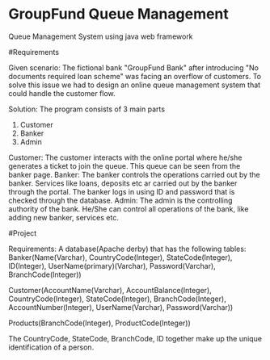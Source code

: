 # GroupFund Queue Management

Queue Management System using java web framework

#Requirements

Given scenario: The fictional bank "GroupFund Bank" after introducing "No documents required loan scheme" was facing an overflow of customers. To solve this issue we had to design an online queue management system that could handle the customer flow.

Solution: The program consists of 3 main parts
  1. Customer
  2. Banker
  3. Admin


Customer: The customer interacts with the online portal where he/she generates a ticket to join the queue. This queue can be seen from the banker page.
Banker: The banker controls the operations carried out by the banker. Services like loans, deposits etc ar carried out by the banker through the portal. The banker logs in using ID and password that is checked through the database.
Admin: The admin is the controlling authority of the bank. He/She can control all operations of the bank, like adding new banker, services etc.

#Project

Requirements: A database(Apache derby) that has the following tables:
  Banker(Name(Varchar), CountryCode(Integer), StateCode(Integer), ID(Integer), UserName(primary)(Varchar), Password(Varchar), BranchCode(Integer))
  
  Customer(AccountName(Varchar), AccountBalance(Integer), CountryCode(Integer), StateCode(Integer), BranchCode(Integer), AccountNumber(Integer), UserName(Varchar), Password(Varchar))
  
  Products(BranchCode(Integer), ProductCode(Integer))

The CountryCode, StateCode, BranchCode, ID together make up the unique identification of a person.

